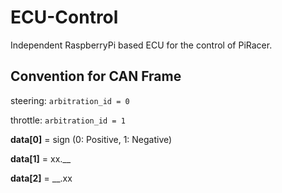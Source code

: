 # ECU-Control

Independent RaspberryPi based ECU for the control of PiRacer.

## Convention for CAN Frame

steering: `arbitration_id = 0`

throttle: `arbitration_id = 1`

**data[0]** = sign (0: Positive, 1: Negative)

**data[1]** = xx.__

**data[2]** = __.xx